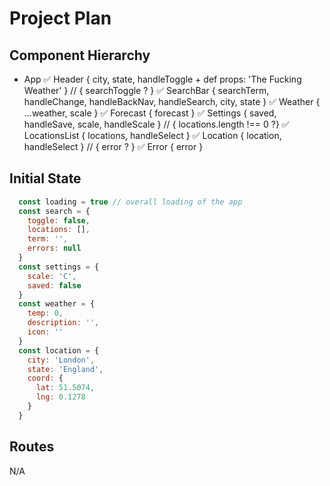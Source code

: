 # Project Plan

## Component Hierarchy

+ App
  ✅ Header { city, state, handleToggle + def props: 'The Fucking Weather' }
  // { searchToggle ? }
  ✅ SearchBar { searchTerm, handleChange, handleBackNav, handleSearch, city, state }
  ✅ Weather { ...weather, scale }
  ✅ Forecast { forecast }
  ✅ Settings {  saved, handleSave, scale, handleScale }
  // { locations.length !== 0 ?}
  ✅ LocationsList { locations, handleSelect }
    ✅ Location { location, handleSelect }
  // { error ? }
  ✅ Error { error }

## Initial State

```javascript
  const loading = true // overall loading of the app
  const search = {
    toggle: false,
    locations: [],
    term: '',
    errors: null
  }
  const settings = {
    scale: 'C',
    saved: false
  }
  const weather = {
    temp: 0,
    description: '',
    icon: ''
  }
  const location = {
    city: 'London',
    state: 'England',
    coord: {
      lat: 51.5074,
      lng: 0.1278
    }
  }
```

## Routes

N/A
